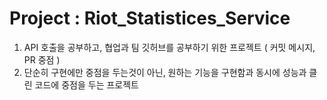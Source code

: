 # Project : Riot_Statistices_Service

1. API 호출을 공부하고, 협업과 팀 깃허브를 공부하기 위한 프로젝트 ( 커밋 메시지, PR 중점 )
2. 단순히 구현에만 중점을 두는것이 아닌, 원하는 기능을 구현함과 동시에 성능과 클린 코드에 중점을 두는 프로젝트
